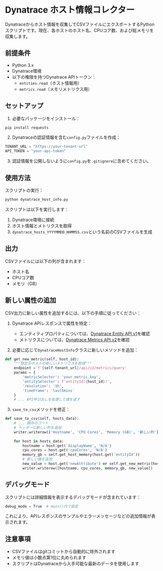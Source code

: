 # Dynatrace ホスト情報コレクター

Dynatraceからホスト情報を収集してCSVファイルにエクスポートするPythonスクリプトです。現在、各ホストのホスト名、CPUコア数、および総メモリを収集します。

## 前提条件

- Python 3.x
- Dynatrace環境
- 以下の権限を持つDynatrace APIトークン：
  - `entities.read`（ホスト情報用）
  - `metrics.read`（メモリメトリクス用）

## セットアップ

1. 必要なパッケージをインストール：
```bash
pip install requests
```

2. Dynatraceの認証情報を含む`config.py`ファイルを作成：
```python
TENANT_URL = "https://your-tenant-url"
API_TOKEN = "your-api-token"
```

3. 認証情報を公開しないように`config.py`を`.gitignore`に含めてください。

## 使用方法

スクリプトの実行：
```bash
python dynatrace_host_info.py
```

スクリプトは以下を実行します：
1. Dynatrace環境に接続
2. ホスト情報とメトリクスを取得
3. `dynatrace_hosts_YYYYMMDD_HHMMSS.csv`という名前のCSVファイルを生成

## 出力

CSVファイルには以下の列が含まれます：
- ホスト名
- CPUコア数
- メモリ（GB）

## 新しい属性の追加

CSV出力に新しい属性を追加するには、以下の手順に従ってください：

1. Dynatrace APIレスポンスで属性を特定：
   - エンティティプロパティについては、[Dynatrace Entity API v1](https://www.dynatrace.com/support/help/dynatrace-api/environment-api/entity-v1)を確認
   - メトリクスについては、[Dynatrace Metrics API v2](https://www.dynatrace.com/support/help/dynatrace-api/environment-api/metric-v2)を確認

2. 必要に応じて`DynatraceHostInfo`クラスに新しいメソッドを追加：
```python
def get_new_metric(self, host_id):
    """特定のホストの新しいメトリクスを取得"""
    endpoint = f'{self.tenant_url}/api/v2/metrics/query'
    params = {
        'metricSelector': 'your.metric.key',
        'entitySelector': f'entityId({host_id})',
        'resolution': '1h',
        'timeFrame': 'last5mins'
    }
    # ... API呼び出しを処理して値を返す
```

3. `save_to_csv`メソッドを修正：
```python
def save_to_csv(self, hosts_data):
    # ... 既存のコード ...
    # ヘッダーに新しい列を追加
    writer.writerow(['Hostname', 'CPU Cores', 'Memory (GB)', '新しい列'])
    
    for host in hosts_data:
        hostname = host.get('displayName', 'N/A')
        cpu_cores = host.get('cpuCores', 'N/A')
        memory_gb = self.get_host_memory(host.get('entityId'))
        # 新しい値を追加
        new_value = host.get('newAttribute') or self.get_new_metric(host.get('entityId'))
        writer.writerow([hostname, cpu_cores, memory_gb, new_value])
```

## デバッグモード

スクリプトには詳細情報を表示するデバッグモードが含まれています：

```python
debug_mode = True  # main()内で設定
```

これにより、APIレスポンスのサンプルやエラーメッセージなどの追加情報が表示されます。

## 注意事項

- CSVファイルはgitコミットから自動的に除外されます
- メモリ値は小数点第1位に丸められます
- スクリプトはDynatraceから入手可能な最新のデータを使用します 